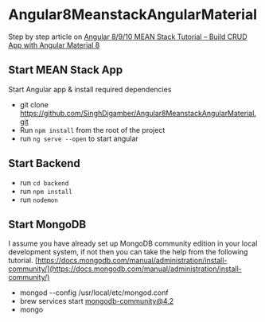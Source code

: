 # Angular8MeanstackAngularMaterial

Step by step article on [Angular 8/9/10 MEAN Stack Tutorial – Build CRUD App with Angular Material 8](https://www.positronx.io/angular-8-mean-stack-tutorial-build-crud-angular-material/)


## Start MEAN Stack App
Start Angular app & install required dependencies

- git clone https://github.com/SinghDigamber/Angular8MeanstackAngularMaterial.git
- Run `npm install` from the root of the project
- run `ng serve --open` to start angular 

## Start Backend
- run `cd backend`
- run `npm install`
- run `nodemon` 

## Start MongoDB
I assume you have already set up MongoDB community edition in your local development system, if not then you can take the help from the following tutorial. [https://docs.mongodb.com/manual/administration/install-community/](https://docs.mongodb.com/manual/administration/install-community/)

- mongod --config /usr/local/etc/mongod.conf
- brew services start mongodb-community@4.2
- mongo